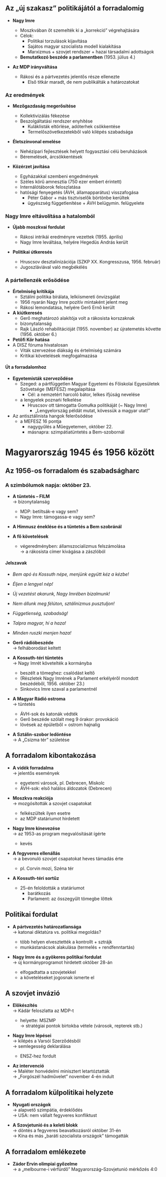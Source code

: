 ## Az „új szakasz” politikájától a forradalomig
- **Nagy Imre**
    - Moszkvában őt szemelték ki a „korrekció” végrehajtására
    - Célok:
        - Politikai torzulások kijavítása
        - Sajátos magyar szocialista modell kialakítása
        - Marxizmus + szovjet rendszer + hazai társadalmi adottságok
    - **Bemutatkozó beszéde a parlamentben** (1953. július 4.)
    
- **Az MDP irányváltása**
    - Rákosi és a pártvezetés jelentős része ellenezte
        - Első titkár maradt, de nem publikálták a határozatokat

### Az eredmények

- **Mezőgazdaság megerősítése**
    - Kollektivizálás fékezése
    - Beszolgáltatási rendszer enyhítése
        - Kuláklisták eltörlése, adóterhek csökkentése
        - Termelőszövetkezetekből való kilépés szabadsága

- **Életszínvonal emelése**    
    - Nehézipari fejlesztések helyett fogyasztási célú beruházások
    - Béremelések, árcsökkentések

- **Közérzet javítása**
    - Egyházakkal szembeni engedmények
    - Széles körű amnesztia (750 ezer embert érintett)
    - Internálótáborok feloszlatása
    -  hatósági fenyegetés (ÁVH, államapparátus) visszafogása 
	    - Péter Gábor + más tisztviselők börtönbe kerültek
	    - ügyészség függetlenítése + ÁVH belügymin. felügyelete

### Nagy Imre eltávolítása a hatalomból

- **Újabb moszkvai fordulat**
    - Rákosi intrikái eredményre vezettek (1955. április)
    - Nagy Imre leváltása, helyére Hegedüs András került
    
- **Politikai útkeresés**
    - Hruscsov desztalinizációja (SZKP XX. Kongresszusa, 1956. február)
    - Jugoszláviával való megbékélés

### A pártellenzék erősödése
- **Értelmiség kritikája**
    - Sztálini politika bírálata, lelkiismereti önvizsgálat
    - 1956 nyarán Nagy Imre pozitív mintaként jelent meg
    - Rákosi lemondatása, helyére Gerő Ernő került
- **A kiútkeresés** 
	- Gerő meghatározó alakítója volt a rákosista korszaknak 
	- bizonytalanság 
	- Rajk László rehabilitációját (1955. november) az újratemetés követte (1956. október 6.)
- **Petőfi Kör hatása**
- A DISZ fóruma hivatalosan
    - Viták szervezése diákság és értelmiség számára
    - Kritikai követelések megfogalmazása

#### Út a forradalomhoz

- **Egyetemisták szerveződése**
    - Szeged: a pártfüggetlen Magyar Egyetemi és Főiskolai Egyesületek Szövetsége (MEFESZ) megalapítása
        - Cél: a nemzetért harcoló bátor, lelkes ifjúság nevelése
    - a lengyelek poznańi felkelése 
	    - Hruscsov ott támogatta Gomułka politikáját (~ Nagy Imre) 
		    - „Lengyelország példát mutat, kövessük a magyar utat!”
-  Az antisztálinista hangok felerősödése 
	- a MEFESZ 16 pontja 
		- nagygyűlés a Műegyetemen, október 22. 
		- másnapra: szimpátiatüntetés a Bem-szobornál
# Magyarország 1945 és 1956 között

## Az 1956-os forradalom és szabadságharc

### A szimbólumok napja: október 23.

- **A tüntetés – FILM**  
  → bizonytalanság  
  - MDP: betiltsák-e vagy sem?  
  - Nagy Imre: támogassa-e vagy sem?  

- **A Himnusz éneklése és a tüntetés a Bem szobránál**  

- **A fő követelések**  
  - végeredményben: államszocializmus felszámolása  
  → a rákosista címer kivágása a zászlóból  

#### Jelszavak

- *Bem apó és Kossuth népe, menjünk együtt kéz a kézbe!*  
- *Éljen a lengyel nép!*  
- *Új vezetést akarunk, Nagy Imrében bizalmunk!*  
- *Nem állunk meg félúton, sztálinizmus pusztuljon!*  
- *Függetlenség, szabadság!*  
- *Talpra magyar, hí a haza!*  
- *Minden ruszki menjen haza!*

- **Gerő rádióbeszéde**  
  → felháborodást keltett  

- **A Kossuth-téri tüntetés**  
  → Nagy Imrét követelték a kormányba  
  - beszélt a tömeghez: csalódást keltő  
  - (Részletek Nagy Imrének a Parlament erkélyéről mondott beszédéből, 1956. október 23.)  
  - Sinkovics Imre szaval a parlamentnél  

- **A Magyar Rádió ostroma**  
  → tüntetés  
  - ÁVH-sok és katonák védték  
  - Gerő beszéde szólalt meg 9 órakor: provokáció  
  - lövések az épületből = ostrom hajnalig  

- **A Sztálin-szobor ledöntése**  
  → A „Csizma tér” születése  

## A forradalom kibontakozása

- **A vidék forradalma**  
  → jelentős események  
  - egyetemi városok, pl. Debrecen, Miskolc  
  - ÁVH-sok: első halálos áldozatok (Debrecen)  

- **Moszkva reakciója**  
  → mozgósították a szovjet csapatokat  
  - felkészültek ilyen esetre  
  - az MDP statáriumot hirdetett  

- **Nagy Imre kinevezése**  
  → az 1953-as program megvalósítását ígérte  
  - kevés  

- **A fegyveres ellenállás**  
  → a bevonuló szovjet csapatokat heves támadás érte  
  - pl. Corvin mozi, Széna tér  

- **A Kossuth-téri sortűz** 
   - 25-én feloldották a statáriumot 
	   - barátkozás 
	   - Parlament: az összegyűlt tömegbe lőttek

## Politikai fordulat

- **A pártvezetés határozatlansága**  
  → katonai diktatúra vs. politikai megoldás?  
  - több helyen elvesztették a kontrollt + sztrájk  
  - munkástanácsok alakulása (termelés + rendfenntartás)  

- **Nagy Imre és a gyökeres politikai fordulat**  
  → új kormányprogramot hirdetett október 28-án  
  - elfogadtatta a szovjetekkel  
  - a követeléseket jogosnak ismerte el  

## A szovjet invázió

- **Előkészítés**  
  → Kádár feloszlatta az MDP-t  
  - helyette: MSZMP  
  → stratégiai pontok birtokba vétele (városok, repterek stb.)  

- **Nagy Imre lépései**  
  → kilépés a Varsói Szerződésből  
  → semlegesség deklarálása  
  - ENSZ-hez fordult  

- **Az intervenció**  
  → Maléter honvédelmi minisztert letartóztatták  
  → „Forgószél hadművelet” november 4-én indult  

## A forradalom külpolitikai helyzete

- **Nyugati országok**  
  → alapvető szimpátia, érdeklődés  
  → USA: nem vállalt fegyveres konfliktust  

- **A Szovjetunió és a keleti blokk**  
  → döntés a fegyveres beavatkozásról október 31-én  
  → Kína és más „baráti szocialista országok” támogatták  

## A forradalom emlékezete

- **Zádor Ervin olimpiai győzelme**  
  → a „melbourne-i vérfürdő” Magyarország–Szovjetunió mérkőzés 4:0  
